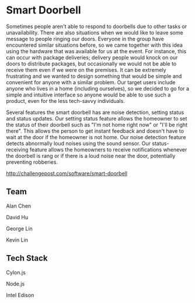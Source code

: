 Smart Doorbell
============================
Sometimes people aren't able to respond to doorbells due to other tasks or unavailability. There are also situations when we would like to leave some message to people ringing our doors. Everyone in the group have encountered similar situations before, so we came together with this idea using the hardware that was available for us at the event. For instance, this can occur with package deliveries; delivery people would knock on our doors to distribute packages, but occasionally we would not be able to receive them even if we were on the premises. It can be extremely frustrating and we wanted to design something that would be simple and convenient for anyone with a similar problem. Our target users include anyone who lives in a home (including ourselves), so we decided to go for a simple and intuitive interface so anyone would be able to use such a product, even for the less tech-savvy individuals.

Several features the smart doorbell has are noise detection, setting status and status updates. Our setting status feature allows the homeowner to set the status of their doorbell such as "I'm not home right now" or "I'll be right there". This allows the person to get instant feedback and doesn't have to wait at the door if the homeowner is not home. Our noise detection feature detects abnormally loud noises using the sound sensor. Our status-receiving feature allows the homeowners to receive notifications whenever the doorbell is rang or if there is a loud noise near the door, potentially preventing robberies.

http://challengepost.com/software/smart-doorbell


Team
-------------------------------------------
Alan Chen

David Hu

George Lin

Kevin Lin

Tech Stack
-------------------------------------------
Cylon.js

Node.js

Intel Edison


